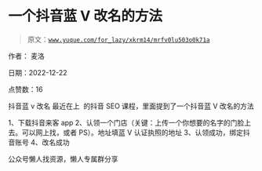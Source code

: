 # 一个抖音蓝 V 改名的方法

> 原文：[`www.yuque.com/for_lazy/xkrm14/mrfv0lu503o0k71a`](https://www.yuque.com/for_lazy/xkrm14/mrfv0lu503o0k71a)



作者： 麦洛



日期：2022-12-22



点赞数：16

<ne-hole id="u9b0443f7" data-lake-id="u9b0443f7"><ne-card data-card-name="hr" data-card-type="block" id="Mztey" data-event-boundary="card">

抖音蓝 v 改名 最近在上  的抖音 SEO 课程，里面提到了一个抖音蓝 V 改名的方法



1、下载抖音来客 app 2、认领一个门店（关键：上传一个你想要的名字的门脸上去。可以网上找，或者 PS）。地址填蓝 V 认证执照的地址 3、认领成功，绑定抖音账号 4、改名成功

<ne-hole id="uff969081" data-lake-id="uff969081"><ne-card data-card-name="hr" data-card-type="block" id="NMnWU" data-event-boundary="card">

公众号懒人找资源，懒人专属群分享

</ne-card></ne-hole></ne-card></ne-hole>